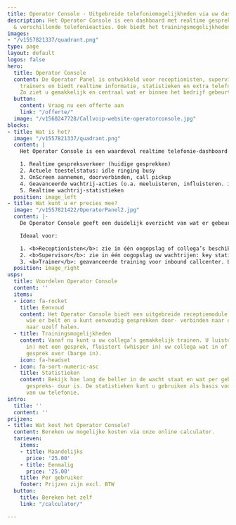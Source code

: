 ```yaml
---
title: Operator Console - Uitgebreide telefoniemogelijkheden via uw dashboard
description: Het Operator Console is een dashboard met realtime gespreksinformatie
  & verschillende telefonieacties. Ook biedt het trainingsmogelijkheden.
images:
- "/v1557821337/quadrant.png"
type: page
layout: default
logos: false
hero:
  title: Operator Console
  content: De Operator Panel is ontwikkeld voor receptionisten, supervisors en callcenter
    trainers en biedt realtime informatie, statistieken en extra telefoniemogelijkheden.
    Zo ziet u gemakkelijk en centraal wat er binnen het bedrijf gebeurt.
  button:
    content: Vraag nu een offerte aan
    link: "/offerte/"
  image: "/v1560247728/Callvoip-website-operatorconsole.jpg"
blocks:
- title: Wat is het?
  image: "/v1557821337/quadrant.png"
  content: |
    Het Operator Console is een waardevol realtime telefonie-dashboard dat u het volgende biedt:

    1. Realtime gespreksverkeer (huidige gesprekken)
    2. Actuele toestelstatus: idle ringing busy
    3. OnScreen aannemen, doorverbinden, call pickup
    4. Geavanceerde wachtrij-acties (o.a. meeluisteren, influisteren. inbreken)
    5. Realtime wachtrij-statistieken
  position: image_left
- title: Wat kunt u er precies mee?
  image: "/v1557821422/OperatorPanel2.jpg"
  content: |-
    De Operator Console geeft een duidelijk overzicht van wat er gebeurt in de organisatie.

    Ideaal voor:

    1. <b>Receptionisten</b>: zie in één oogopslag of collega’s beschikbaar zijn; klik en neem aan, verbind door, zet in de wacht of trek een gesprek naar je toe. Hou overzicht.
    2. <b>Supervisor</b>: zie in één oogopslag uw wachtrijen: key statistics (wachtenden, gem. wachttijd, ingelogde agenten). Klik door naar details per wachtrij (welke bellers wachten, worden geholpen)
    3. <b>Trainer</b>: geavanceerde training voor inbound callcenter. Luister mee met gesprekken, fluister uw collega iets toe of breek op het gesprek in (listen-in, whisper-in, barge-in).
  position: image_right
usps:
  title: Voordelen Operator Console
  content: ''
  items:
  - icon: fa-rocket
    title: Eenvoud
    content: Het Operator Console biedt een uitgebreide receptiemodule. U ziet overzichtelijk
      wie er belt en u kunt eenvoudig gesprekken door- verbinden naar collega’s of
      naar uzelf halen.
  - title: Trainingsmogelijkheden
    content: Vanaf nu kunt u uw collega’s gemakkelijk trainen. U luistert mee (listen
      in) met een gesprek, fluistert (whisper in) uw collega wat in of neemt het hele
      gesprek over (barge in).
    icon: fa-headset
  - icon: fa-sort-numeric-asc
    title: Statistieken
    content: Bekijk hoe lang de beller in de wacht staat en wat per gebruiker de gemiddelde
      gespreks- duur is. De statistieken kunt u gebruiken als basis voor het verbeteren
      van uw telefonie.
intro:
  title: ''
  content: ''
prijzen:
- title: Wat kost het Operator Console?
  content: Bereken uw mogelijke kosten via onze online calculator.
  tarieven:
    items:
    - title: Maandelijks
      price: '25.00'
    - title: Eenmalig
      price: '25.00'
    title: Per gebruiker
    footer: Prijzen zijn excl. BTW
  button:
    title: Bereken het zelf
    link: "/calculator/"

---
```

